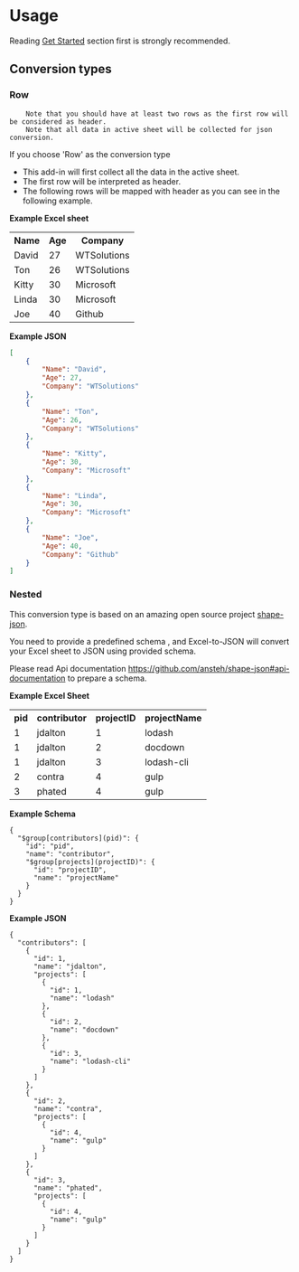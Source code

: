 # Usage

Reading [Get Started](getstarted.md) section first is strongly recommended.
 <a name="Conversiontypes"></a> 
## Conversion types
 <a name="Row"></a> 
### Row
		Note that you should have at least two rows as the first row will be considered as header.
		Note that all data in active sheet will be collected for json conversion.

If you choose 'Row' as the conversion type

* This add-in will first collect all the data in the active sheet.
* The first row will be interpreted as header.
* The following rows will be mapped with header as you can see in the following example.

**Example Excel sheet**

<table class="table table-bordered table-striped table-condensed">
<tr>
	<th>Name</th>
	<th>Age</th>
	<th>Company</th>
</tr>
<tr>
	<td>David</td>
	<td>27</td>
	<td>WTSolutions</td>
</tr>
<tr>
	<td>Ton</td>
	<td>26</td>
	<td>WTSolutions</td>
</tr>
<tr>
	<td>Kitty</td>
	<td>30</td>
	<td>Microsoft</td>
</tr>
<tr>
	<td>Linda</td>
	<td>30</td>
	<td>Microsoft</td>
</tr>
<tr>
	<td>Joe</td>
	<td>40</td>
	<td>Github</td>
</tr>
</table>

**Example JSON**

```json
[
    {
        "Name": "David",
        "Age": 27,
        "Company": "WTSolutions"
    },
    {
        "Name": "Ton",
        "Age": 26,
        "Company": "WTSolutions"
    },
    {
        "Name": "Kitty",
        "Age": 30,
        "Company": "Microsoft"
    },
    {
        "Name": "Linda",
        "Age": 30,
        "Company": "Microsoft"
    },
    {
        "Name": "Joe",
        "Age": 40,
        "Company": "Github"
    }
]
```
 <a name="Nested"></a> 
### Nested

This conversion type is based on an amazing open source project [shape-json](https://github.com/ansteh/shape-json).

You need to provide a predefined schema , and Excel-to-JSON will convert your Excel sheet to JSON using provided schema.

Please read Api documentation https://github.com/ansteh/shape-json#api-documentation to prepare a schema.

**Example Excel Sheet**

<table class="table table-bordered table-striped table-condensed">
<tr>
	<th>pid</th>
	<th>contributor</th>
	<th>projectID</th>
	<th>projectName</th>
</tr>
<tr>
	<td>1</td>
	<td>jdalton</td>
	<td>1</td>
	<td>lodash</td>
</tr>
<tr>
	<td>1</td>
	<td>jdalton</td>
	<td>2</td>
	<td>docdown</td>
</tr>
<tr>
	<td>1</td>
	<td>jdalton</td>
	<td>3</td>
	<td>lodash-cli</td>
</tr>
<tr>
	<td>2</td>
	<td>contra</td>
	<td>4</td>
	<td>gulp</td>
</tr>
<tr>
	<td>3</td>
	<td>phated</td>
	<td>4</td>
	<td>gulp</td>
</tr>
</table>

**Example Schema**

```
{
  "$group[contributors](pid)": {
    "id": "pid",
    "name": "contributor",
    "$group[projects](projectID)": {
      "id": "projectID",
      "name": "projectName"
    }
  }
}
```

**Example JSON**

```
{
  "contributors": [
    {
      "id": 1,
      "name": "jdalton",
      "projects": [
        {
          "id": 1,
          "name": "lodash"
        },
        {
          "id": 2,
          "name": "docdown"
        },
        {
          "id": 3,
          "name": "lodash-cli"
        }
      ]
    },
    {
      "id": 2,
      "name": "contra",
      "projects": [
        {
          "id": 4,
          "name": "gulp"
        }
      ]
    },
    {
      "id": 3,
      "name": "phated",
      "projects": [
        {
          "id": 4,
          "name": "gulp"
        }
      ]
    }
  ]
}
```

